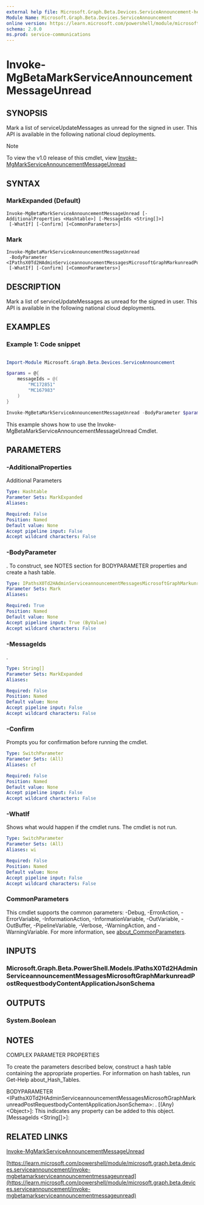 ```yaml
---
external help file: Microsoft.Graph.Beta.Devices.ServiceAnnouncement-help.xml
Module Name: Microsoft.Graph.Beta.Devices.ServiceAnnouncement
online version: https://learn.microsoft.com/powershell/module/microsoft.graph.beta.devices.serviceannouncement/invoke-mgbetamarkserviceannouncementmessageunread
schema: 2.0.0
ms.prod: service-communications
---
```


# Invoke-MgBetaMarkServiceAnnouncementMessageUnread

## SYNOPSIS
Mark a list of serviceUpdateMessages as unread for the signed in user.
This API is available in the following national cloud deployments.

> [!NOTE]
> To view the v1.0 release of this cmdlet, view [Invoke-MgMarkServiceAnnouncementMessageUnread](/powershell/module/Microsoft.Graph.Devices.ServiceAnnouncement/Invoke-MgMarkServiceAnnouncementMessageUnread?view=graph-powershell-1.0)

## SYNTAX

### MarkExpanded (Default)
```
Invoke-MgBetaMarkServiceAnnouncementMessageUnread [-AdditionalProperties <Hashtable>] [-MessageIds <String[]>]
 [-WhatIf] [-Confirm] [<CommonParameters>]
```

### Mark
```
Invoke-MgBetaMarkServiceAnnouncementMessageUnread
 -BodyParameter <IPathsX0Td2HAdminServiceannouncementMessagesMicrosoftGraphMarkunreadPostRequestbodyContentApplicationJsonSchema>
 [-WhatIf] [-Confirm] [<CommonParameters>]
```

## DESCRIPTION
Mark a list of serviceUpdateMessages as unread for the signed in user.
This API is available in the following national cloud deployments.

## EXAMPLES
### Example 1: Code snippet

```powershell

Import-Module Microsoft.Graph.Beta.Devices.ServiceAnnouncement

$params = @{
	messageIds = @(
		"MC172851"
		"MC167983"
	)
}

Invoke-MgBetaMarkServiceAnnouncementMessageUnread -BodyParameter $params

```
This example shows how to use the Invoke-MgBetaMarkServiceAnnouncementMessageUnread Cmdlet.


## PARAMETERS

### -AdditionalProperties
Additional Parameters

```yaml
Type: Hashtable
Parameter Sets: MarkExpanded
Aliases:

Required: False
Position: Named
Default value: None
Accept pipeline input: False
Accept wildcard characters: False
```

### -BodyParameter
.
To construct, see NOTES section for BODYPARAMETER properties and create a hash table.

```yaml
Type: IPathsX0Td2HAdminServiceannouncementMessagesMicrosoftGraphMarkunreadPostRequestbodyContentApplicationJsonSchema
Parameter Sets: Mark
Aliases:

Required: True
Position: Named
Default value: None
Accept pipeline input: True (ByValue)
Accept wildcard characters: False
```

### -MessageIds
.

```yaml
Type: String[]
Parameter Sets: MarkExpanded
Aliases:

Required: False
Position: Named
Default value: None
Accept pipeline input: False
Accept wildcard characters: False
```

### -Confirm
Prompts you for confirmation before running the cmdlet.

```yaml
Type: SwitchParameter
Parameter Sets: (All)
Aliases: cf

Required: False
Position: Named
Default value: None
Accept pipeline input: False
Accept wildcard characters: False
```

### -WhatIf
Shows what would happen if the cmdlet runs.
The cmdlet is not run.

```yaml
Type: SwitchParameter
Parameter Sets: (All)
Aliases: wi

Required: False
Position: Named
Default value: None
Accept pipeline input: False
Accept wildcard characters: False
```

### CommonParameters
This cmdlet supports the common parameters: -Debug, -ErrorAction, -ErrorVariable, -InformationAction, -InformationVariable, -OutVariable, -OutBuffer, -PipelineVariable, -Verbose, -WarningAction, and -WarningVariable. For more information, see [about_CommonParameters](http://go.microsoft.com/fwlink/?LinkID=113216).

## INPUTS

### Microsoft.Graph.Beta.PowerShell.Models.IPathsX0Td2HAdminServiceannouncementMessagesMicrosoftGraphMarkunreadPostRequestbodyContentApplicationJsonSchema
## OUTPUTS

### System.Boolean
## NOTES
COMPLEX PARAMETER PROPERTIES

To create the parameters described below, construct a hash table containing the appropriate properties.
For information on hash tables, run Get-Help about_Hash_Tables.

BODYPARAMETER \<IPathsX0Td2HAdminServiceannouncementMessagesMicrosoftGraphMarkunreadPostRequestbodyContentApplicationJsonSchema\>: .
  \[(Any) \<Object\>\]: This indicates any property can be added to this object.
  \[MessageIds \<String\[\]\>\]:

## RELATED LINKS
[Invoke-MgMarkServiceAnnouncementMessageUnread](/powershell/module/Microsoft.Graph.Devices.ServiceAnnouncement/Invoke-MgMarkServiceAnnouncementMessageUnread?view=graph-powershell-1.0)

[https://learn.microsoft.com/powershell/module/microsoft.graph.beta.devices.serviceannouncement/invoke-mgbetamarkserviceannouncementmessageunread](https://learn.microsoft.com/powershell/module/microsoft.graph.beta.devices.serviceannouncement/invoke-mgbetamarkserviceannouncementmessageunread)


